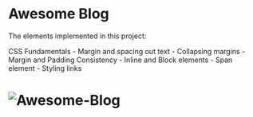 # Awesome Blog 

The elements implemented in this project: 

CSS Fundamentals
	- Margin and spacing out text
	- Collapsing margins
	- Margin and Padding Consistency
	- Inline and Block elements
	- Span element
	- Styling links

# ![Awesome-Blog](https://user-images.githubusercontent.com/47845955/163305219-e0265aa9-8c04-42f6-9dfb-9d64b9f7b405.png)
